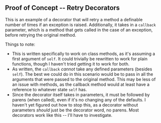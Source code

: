 ## Proof of Concept -- Retry Decorators

This is an example of a decorator that will retry a method a definable number 
of times if an exception is raised. Additionally, it takes in a `callback` 
parameter, which is a method that gets called in the case of an exception, 
before retrying the original method.

Things to note:
 - This is written specifically to work on class methods, as it's assuming a 
   first argument of `self`. It could trivially be rewritten to work for plain 
   functions, though I haven't tried getting it to work for both.
 - As written, the `callback` *cannot* take any defined parameters (besides `self`).
   The best we could do in this scenario would be to pass in all the arguments 
   that were passed to the original method. This may be less of an issue with 
   methods, as the callback method would at least have a reference to whatever 
   state `self` has.
 - Since the decorator itself takes in parameters, it must be followed by parens 
   (when called), even if it's no changing any of the defaults. I haven't yet 
   figured out how to stop this, as a decorator without parameters *should* just 
   be the decorator word, no parens. Most decorators work like this -- I'll 
   have to investigate.
